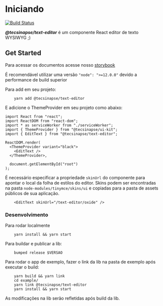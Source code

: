 # Iniciando

[![Build Status](https://travis-ci.org/tecsinapse/text-editor.svg?branch=master)](https://travis-ci.org/tecsinapse/text-editor)



***@tecsinapse/text-editor*** é um componente React editor de texto WYSIWYG ;)

## Get Started

Para acessar os documentos acesse nosso [storybook](https://tecsinapse.github.io/text-editor)

É recomendável utilizar uma versão `"node": ">=12.0.0"` devido a performance de build superior

Para add em seu projeto:
```
    yarn add @tecsinapse/text-editor
```

E adicione o ThemeProvider em seu projeto como abaixo:

```
import React from "react";
import ReactDOM from "react-dom";
import * as serviceWorker from "./serviceWorker";
import { ThemeProvider } from "@tecsinapse/ui-kit";
import { EditText } from "@tecsinapse/text-editor";

ReactDOM.render(
  <ThemeProvider variant="black">
    <EditText />
  </ThemeProvider>,

  document.getElementById("root")
);
```

É necessário especificar a propriedade `skinUrl` do componente para apontar o local da folha de estilos do editor.
Skins podem ser encontradas na pasta `node-modules/tinymce/skins/ui` e copiadas para a pasta de assets públicos de sua aplicação.

```
    <EditText skinUrl="/text-editor/oxide" />
```

### Desenvolvimento

Para rodar localmente
```
    yarn install && yarn start
```

Para buildar e publicar a lib:
```
    bumped release $VERSAO
```

Para rodar o app de exemplo, fazer o link da lib na pasta de exemplo após executar o build:
```
    yarn build && yarn link
    cd example/
    yarn link @tecsinapse/text-editor
    yarn install && yarn start
```

As modificações na lib serão refletidas após build da lib.
